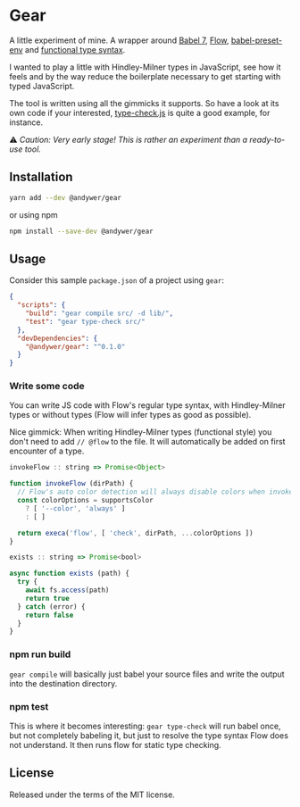 # Gear

A little experiment of mine. A wrapper around [Babel 7](https://babeljs.io/), [Flow](https://flowtype.org/), [babel-preset-env](https://babeljs.io/) and [functional type syntax](https://github.com/andywer/proposal-double-colon-types).

I wanted to play a little with Hindley-Milner types in JavaScript, see how it feels and by the way reduce the boilerplate necessary to get starting with typed JavaScript.

The tool is written using all the gimmicks it supports. So have a look at its own code if your interested, [type-check.js](./src/commands/type-check.js) is quite a good example, for instance.

⚠️ *Caution: Very early stage! This is rather an experiment than a ready-to-use tool.*


## Installation

```sh
yarn add --dev @andywer/gear
```

or using npm

```sh
npm install --save-dev @andywer/gear
```


## Usage

Consider this sample `package.json` of a project using `gear`:

```json
{
  "scripts": {
    "build": "gear compile src/ -d lib/",
    "test": "gear type-check src/"
  },
  "devDependencies": {
    "@andywer/gear": "^0.1.0"
  }
}
```

### Write some code

You can write JS code with Flow's regular type syntax, with Hindley-Milner types or without types (Flow will infer types as good as possible).

Nice gimmick: When writing Hindley-Milner types (functional style) you don't need to add `// @flow` to the file. It will automatically be added on first encounter of a type.

```js
invokeFlow :: string => Promise<Object>

function invokeFlow (dirPath) {
  // Flow's auto color detection will always disable colors when invoked using execa
  const colorOptions = supportsColor
    ? [ '--color', 'always' ]
    : [ ]

  return execa('flow', [ 'check', dirPath, ...colorOptions ])
}

exists :: string => Promise<bool>

async function exists (path) {
  try {
    await fs.access(path)
    return true
  } catch (error) {
    return false
  }
}
```

### npm run build

`gear compile` will basically just babel your source files and write the output into the destination directory.

### npm test

This is where it becomes interesting: `gear type-check` will run babel once, but not completely babeling it, but just to resolve the type syntax Flow does not understand. It then runs flow for static type checking.


## License

Released under the terms of the MIT license.
